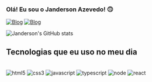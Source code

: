 
### Olá! Eu sou o Janderson Azevedo! 🙃

[![Blog](https://img.shields.io/badge/LinkedIn-0077B5?style=for-the-badge&logo=linkedin&logoColor=white)](https://www.linkedin.com/in/jandersonazevedo/)
[![Blog](https://img.shields.io/badge/Gmail-D14836?style=for-the-badge&logo=gmail&logoColor=white)](mailto:jjandersonazevedo@gmail.com)

![Janderson's GitHub stats](https://github-readme-stats.vercel.app/api?username=jandersonazevedo&show_icons=true&theme=dark)

## Tecnologias que eu uso no meu dia

<div style="display: inline-block"><br/>
    <img align="center" alt="html5" src="https://img.shields.io/badge/HTML5-E34F26?style=for-the-badge&logo=html5&logoColor=white">
    <img align="center" alt="css3" src="https://img.shields.io/badge/CSS3-1572B6?style=for-the-badge&logo=css3&logoColor=white">
    <img align="center" alt="javascript" src="https://img.shields.io/badge/JavaScript-F7DF1E?style=for-the-badge&logo=javascript&logoColor=black">
    <img align="center" alt="typescript" src="https://img.shields.io/badge/TypeScript-007ACC?style=for-the-badge&logo=typescript&logoColor=white">
    <img align="center" alt="node" src="https://img.shields.io/badge/Node.js-43853D?style=for-the-badge&logo=node.js&logoColor=white">
    <img align="center" alt="react" src="https://img.shields.io/badge/React-20232A?style=for-the-badge&logo=react&logoColor=61DAFB">
</div>

